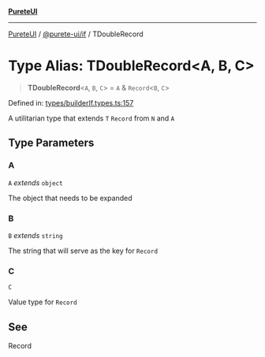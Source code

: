 [**PureteUI**](../../../README.md)

***

[PureteUI](../../../packages.md) / [@purete-ui/if](../README.md) / TDoubleRecord

# Type Alias: TDoubleRecord\<A, B, C\>

> **TDoubleRecord**\<`A`, `B`, `C`\> = `A` & `Record`\<`B`, `C`\>

Defined in: [types/builderIf.types.ts:157](https://github.com/zerok-cell/PureteUI/blob/main/libs/if/src/lib/types/builderIf.types.ts#L157)

A utilitarian type that extends `T` `Record` from `N` and `A`

## Type Parameters

### A

`A` *extends* `object`

The object that needs to be expanded

### B

`B` *extends* `string`

The string that will serve as the key for `Record`

### C

`C`

Value type for `Record`

## See

Record

